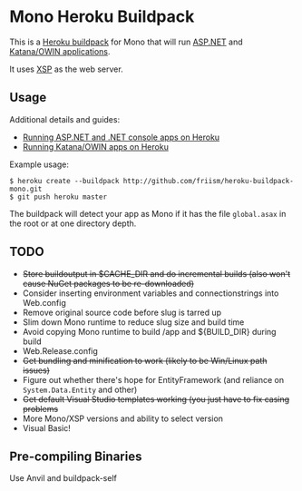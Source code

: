 # Mono Heroku Buildpack

This is a [Heroku buildpack](http://devcenter.heroku.com/articles/buildpack) for Mono that will run [ASP.NET](http://friism.com/running-net-on-heroku) and [Katana/OWIN applications](http://friism.com/running-owin-katana-apps-on-heroku).

It uses [XSP](http://www.mono-project.com/ASP.NET#ASP.NET_hosting_with_XSP) as the web server.

## Usage

Additional details and guides:

 * [Running ASP.NET and .NET console apps on Heroku](http://friism.com/running-net-on-heroku)
 * [Running Katana/OWIN apps on Heroku](http://friism.com/running-owin-katana-apps-on-heroku)

Example usage:

    $ heroku create --buildpack http://github.com/friism/heroku-buildpack-mono.git
    $ git push heroku master

The buildpack will detect your app as Mono if it has the file `global.asax` in the root or at one directory depth.

## TODO

* ~~Store buildoutput in $CACHE_DIR and do incremental builds (also won't cause NuGet packages to be re-downloaded)~~
* Consider inserting environment variables and connectionstrings into Web.config
* Remove original source code before slug is tarred up
* Slim down Mono runtime to reduce slug size and build time
* Avoid copying Mono runtime to build /app and ${BUILD_DIR} during build
* Web.Release.config
* ~~Get bundling and minification to work (likely to be Win/Linux path issues)~~
* Figure out whether there's hope for EntityFramework (and reliance on `System.Data.Entity` and other)
* ~~Get default Visual Studio templates working (you just have to fix casing problems~~
* More Mono/XSP versions and ability to select version
* Visual Basic!

## Pre-compiling Binaries

Use Anvil and buildpack-self
